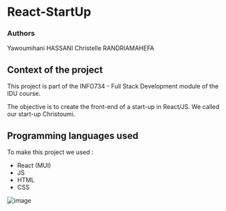 # React-StartUp
### Authors
Yawoumihani HASSANI
Christelle RANDRIAMAHEFA 

## Context of the project

This project is part of the INFO734 - Full Stack Development module of the IDU course.

The objective is to create the front-end of a start-up in React/JS.
We called our start-up Christoumi.


## Programming languages used

To make this project we used :
- React (MUI)
- JS
- HTML
- CSS

![image](https://user-images.githubusercontent.com/72503019/151680976-02467a69-404e-41d3-83a6-3ace32417198.png)


